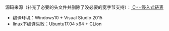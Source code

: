 [1]: http://www.mamicode.com/info-detail-1091079.html

源码来源（补充了必要的头文件并删除了没必要的宽字节支持）：[ C++侵入式链表][1]

+ 编译环境：Windows10 + Visual Studio 2015
+ linux下编译失败：Ubuntu17.04 x64 + CLion
